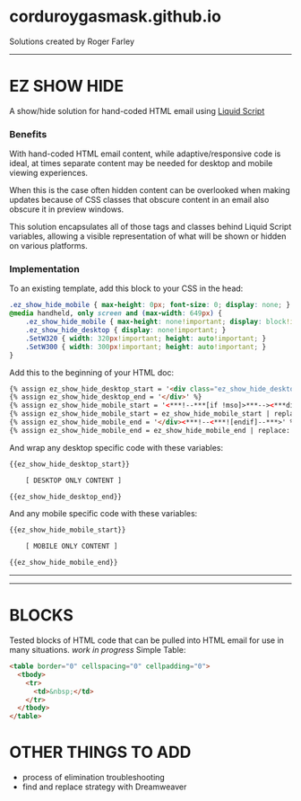 # corduroygasmask.github.io
Solutions created by Roger Farley
***
# EZ SHOW HIDE
A show/hide solution for hand-coded HTML email using [Liquid Script](https://shopify.github.io/liquid/)

### Benefits

With hand-coded HTML email content, while adaptive/responsive code is ideal, at times separate content may be needed for desktop and mobile viewing experiences. 

When this is the case often hidden content can be overlooked when making updates because of CSS classes that obscure content in an email also obscure it in preview windows.

This solution encapsulates all of those tags and classes behind Liquid Script variables, allowing a visible representation of what will be shown or hidden on various platforms.

### Implementation

To an existing template, add this block to your CSS in the head:

```CSS
.ez_show_hide_mobile { max-height: 0px; font-size: 0; display: none; } 
@media handheld, only screen and (max-width: 649px) {
	.ez_show_hide_mobile { max-height: none!important; display: block!important; max-width: none!important; } 
	.ez_show_hide_desktop { display: none!important; }
	.SetW320 { width: 320px!important; height: auto!important; } 
	.SetW300 { width: 300px!important; height: auto!important; }
}
```
Add this to the beginning of your HTML doc:

```HTML
{% assign ez_show_hide_desktop_start = '<div class="ez_show_hide_desktop">' %}
{% assign ez_show_hide_desktop_end = '</div>' %}
{% assign ez_show_hide_mobile_start = '<***!--***[if !mso]>***--><***div style="display: none;" class="ez_show_hide_mobile"***>' %}
{% assign ez_show_hide_mobile_start = ez_show_hide_mobile_start | replace: '*', '' %}
{% assign ez_show_hide_mobile_end = '</div><***!--<***![endif]--***>' %}
{% assign ez_show_hide_mobile_end = ez_show_hide_mobile_end | replace: '*', '' %}
```
And wrap any desktop specific code with these variables:
```HTML
{{ez_show_hide_desktop_start}}

	[ DESKTOP ONLY CONTENT ]

{{ez_show_hide_desktop_end}}
```
And any mobile specific code with these variables:
```HTML
{{ez_show_hide_mobile_start}}

	[ MOBILE ONLY CONTENT ]

{{ez_show_hide_mobile_end}}
```



***
***

# BLOCKS
Tested blocks of HTML code that can be pulled into HTML email for use in many situations.
_work in progress_
Simple Table:
```HTML
<table border="0" cellspacing="0" cellpadding="0">
  <tbody>
    <tr>
      <td>&nbsp;</td>
    </tr>
  </tbody>
</table>
```
# OTHER THINGS TO ADD 

- process of elimination troubleshooting
- find and replace strategy with Dreamweaver
